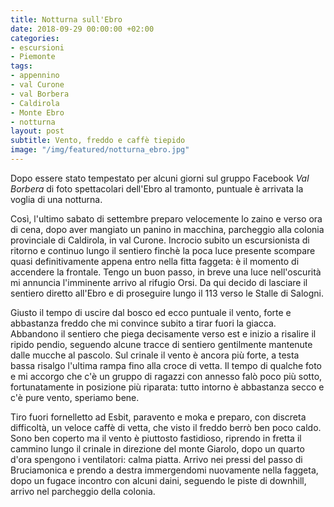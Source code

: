 ```yaml
---
title: Notturna sull'Ebro
date: 2018-09-29 00:00:00 +02:00
categories:
- escursioni
- Piemonte
tags:
- appennino
- val Curone
- val Borbera
- Caldirola
- Monte Ebro
- notturna
layout: post
subtitle: Vento, freddo e caffè tiepido
image: "/img/featured/notturna_ebro.jpg"
---
```


Dopo essere stato tempestato per alcuni giorni sul gruppo Facebook *Val Borbera* di foto spettacolari dell'Ebro al tramonto, puntuale è arrivata la voglia di una notturna.  

Così, l'ultimo sabato di settembre preparo velocemente lo zaino e verso ora di cena, dopo aver mangiato un panino in macchina, parcheggio alla colonia provinciale di Caldirola, in val Curone. 
Incrocio subito un escursionista di ritorno e continuo lungo il sentiero finchè la poca luce presente scompare quasi definitivamente appena entro nella fitta faggeta: è il momento di accendere la frontale.
Tengo un buon passo, in breve una luce nell'oscurità mi annuncia l'imminente arrivo al rifugio Orsi. Da qui decido di lasciare il sentiero diretto all'Ebro e di proseguire lungo il 113 verso le Stalle di Salogni.

Giusto il tempo di uscire dal bosco ed ecco puntuale il vento, forte e abbastanza freddo che mi convince subito a tirar fuori la giacca.
Abbandono il sentiero che piega decisamente verso est e inizio a risalire il ripido pendio, seguendo alcune tracce di sentiero gentilmente mantenute dalle mucche al pascolo. Sul crinale il vento è ancora più forte, a testa bassa risalgo l'ultima rampa fino alla croce di vetta. Il tempo di qualche foto e mi accorgo che c'è un gruppo di ragazzi con annesso falò poco più sotto, fortunatamente in posizione più riparata: tutto intorno è abbastanza secco e c'è pure vento, speriamo bene.

Tiro fuori fornelletto ad Esbit, paravento e moka e preparo, con discreta difficoltà, un veloce caffè di vetta, che visto il freddo berrò ben poco caldo.
Sono ben coperto ma il vento è piuttosto fastidioso, riprendo in fretta il cammino lungo il crinale in direzione del monte Giarolo, dopo un quarto d'ora spengono i ventilatori: calma piatta. Arrivo nei pressi del passo di Bruciamonica e prendo a destra immergendomi nuovamente nella faggeta, dopo un fugace incontro con alcuni daini, seguendo le piste di downhill, arrivo nel parcheggio della colonia.

